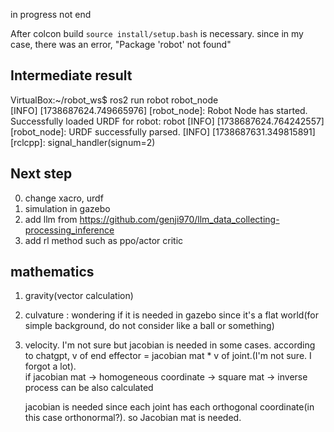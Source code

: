 in progress not end

After colcon build `source install/setup.bash` is necessary. since in my case, there was an error, "Package 'robot' not found"


## Intermediate result

VirtualBox:~/robot_ws$ ros2 run robot robot_node<br>
[INFO] [1738687624.749665976] [robot_node]: Robot Node has started.
Successfully loaded URDF for robot: robot
[INFO] [1738687624.764242557] [robot_node]: URDF successfully parsed.
[INFO] [1738687631.349815891] [rclcpp]: signal_handler(signum=2)

## Next step
0) change xacro, urdf
1) simulation in gazebo
2) add llm from https://github.com/genji970/llm_data_collecting-processing_inference
3) add rl method such as ppo/actor critic

## mathematics
1) gravity(vector calculation)

2) culvature : wondering if it is needed in gazebo since it's a flat world(for simple background, do not consider like a ball or something)

3) velocity. I'm not sure but jacobian is needed in some cases.
   according to chatgpt, v of end effector = jacobian mat * v of joint.(I'm not sure. I forgot a lot).<br> if jacobian mat -> homogeneous coordinate -> square mat -> inverse process can be also calculated

   jacobian is needed since each joint has each orthogonal coordinate(in this case orthonormal?). so Jacobian mat is needed.
